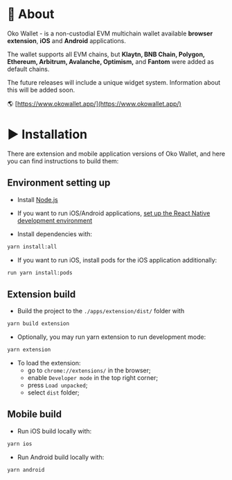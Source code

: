 # 📝  About

Oko Wallet - is a non-custodial EVM multichain wallet available **browser extension**, **iOS** and **Android** applications.

The wallet supports all EVM chains, but **Klaytn, BNB Chain, Polygon, Ethereum, Arbitrum, Avalanche, Optimism,** and **Fantom** were added as default chains.

The future releases will include a unique widget system. Information about this will be added soon.

🌎 [https://www.okowallet.app/](https://www.okowallet.app/)

# ▶️  Installation

There are extension and mobile application versions of Oko Wallet, and here you can find instructions to build them:

## Environment setting up

- Install [Node.js](https://nodejs.org)

- If you want to run iOS/Android applications, [set up the React Native development environment](https://reactnative.dev/docs/environment-setup)

- Install dependencies with:
```bash
yarn install:all
```

- If you want to run iOS, install pods for the iOS application additionally:
```bash
run yarn install:pods
```

## Extension build

- Build the project to the `./apps/extension/dist/` folder with
```bash
yarn build extension
```

- Optionally, you may run yarn extension to run development mode:
```bash
yarn extension
```

- To load the extension:
	- go to `chrome://extensions/` in the browser;
	- enable `Developer mode` in the top right corner;
	- press `Load unpacked`;
	- select `dist` folder;

## Mobile build

- Run iOS build locally with:
```bash
yarn ios
```

- Run Android build locally with:
```bash
yarn android
```
